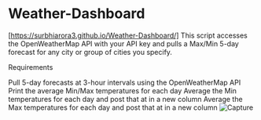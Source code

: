 # Weather-Dashboard
[https://surbhiarora3.github.io/Weather-Dashboard/]
This script accesses the OpenWeatherMap API with your API key and pulls a Max/Min 5-day forecast for any city or group of cities you specify.

Requirements


Pull 5-day forecasts at 3-hour intervals using the OpenWeatherMap API
Print the average Min/Max temperatures for each day
Average the Min temperatures for each day and post that at in a new column
Average the Max temperatures for each day and post that at in a new column
![Capture](https://user-images.githubusercontent.com/55901542/169961702-66a87e1e-37c7-4278-9420-c9dae3916da5.JPG)

